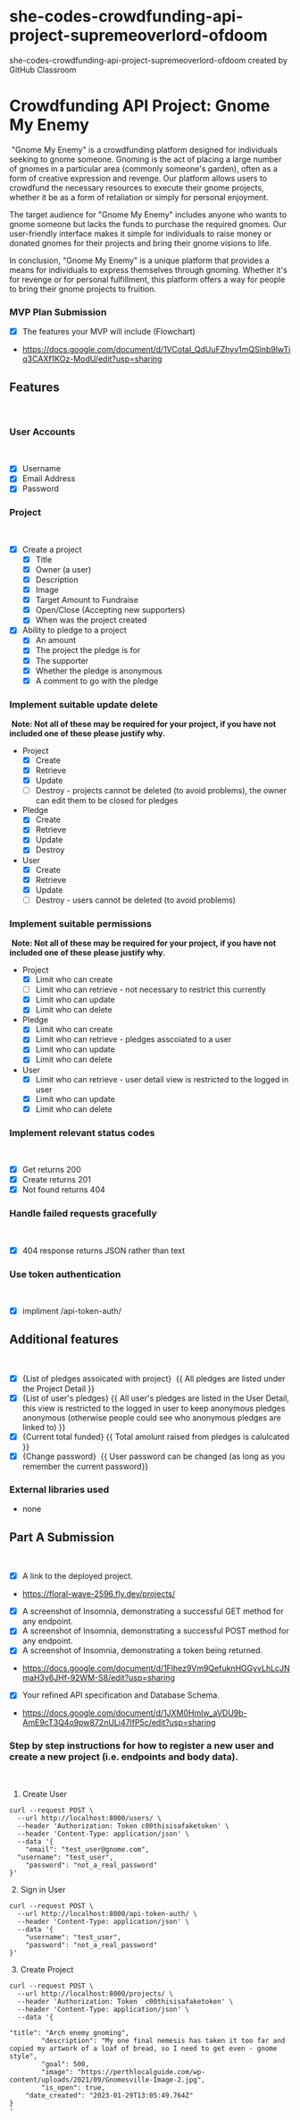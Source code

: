 # she-codes-crowdfunding-api-project-supremeoverlord-ofdoom
she-codes-crowdfunding-api-project-supremeoverlord-ofdoom created by GitHub Classroom
# Crowdfunding API Project: Gnome My Enemy 
​
"Gnome My Enemy" is a crowdfunding platform designed for individuals seeking to gnome someone. Gnoming is the act of placing a large number of gnomes in a particular area (commonly someone's garden), often as a form of creative expression and revenge. Our platform allows users to crowdfund the necessary resources to execute their gnome projects, whether it be as a form of retaliation or simply for personal enjoyment.

The target audience for "Gnome My Enemy" includes anyone who wants to gnome someone but lacks the funds to purchase the required gnomes. Our user-friendly interface makes it simple for individuals to raise money or donated gnomes for their projects and bring their gnome visions to life.

In conclusion, "Gnome My Enemy" is a unique platform that provides a means for individuals to express themselves through gnoming. Whether it's for revenge or for personal fulfillment, this platform offers a way for people to bring their gnome projects to fruition.

### MVP Plan Submission
- [X] The features your MVP will include (Flowchart)
- https://docs.google.com/document/d/1VCotaI_QdUuFZhyv1mQSlnb9lwTiq3CAXf1KOz-ModU/edit?usp=sharing

## Features
​
### User Accounts
​
- [X] Username
- [X] Email Address
- [X] Password
​
### Project
​
- [X] Create a project
  - [X] Title
  - [X] Owner (a user)
  - [X] Description
  - [X] Image
  - [X] Target Amount to Fundraise
  - [X] Open/Close (Accepting new supporters)
  - [X] When was the project created
- [X] Ability to pledge to a project
  - [X] An amount
  - [X] The project the pledge is for
  - [X] The supporter
  - [X] Whether the pledge is anonymous
  - [X] A comment to go with the pledge
  
### Implement suitable update delete
​
**Note: Not all of these may be required for your project, if you have not included one of these please justify why.**
​
- Project
  - [X] Create
  - [X] Retrieve
  - [X] Update
  - [ ] Destroy - projects cannot be deleted (to avoid problems), the owner can edit them to be closed for pledges
- Pledge
  - [X] Create
  - [X] Retrieve
  - [X] Update
  - [X] Destroy
- User
  - [X] Create
  - [X] Retrieve
  - [X] Update
  - [ ] Destroy - users cannot be deleted (to avoid problems)
​
### Implement suitable permissions
​
**Note: Not all of these may be required for your project, if you have not included one of these please justify why.**
​
- Project
  - [X] Limit who can create
  - [ ] Limit who can retrieve - not necessary to restrict this currently
  - [X] Limit who can update
  - [X] Limit who can delete
- Pledge
  - [X] Limit who can create
  - [X] Limit who can retrieve - pledges asscoiated to a user
  - [X] Limit who can update
  - [X] Limit who can delete
- User
  - [X] Limit who can retrieve - user detail view is restricted to the logged in user
  - [X] Limit who can update
  - [X] Limit who can delete
​
### Implement relevant status codes
​
- [X] Get returns 200
- [X] Create returns 201
- [X] Not found returns 404
​
### Handle failed requests gracefully 
​
- [X] 404 response returns JSON rather than text
​
### Use token authentication
​
- [X] impliment /api-token-auth/
​
## Additional features
​
- [X] {List of pledges assoicated with project}
​
{{ All pledges are listed under the Project Detail }}
​
- [X] {List of user's pledges}
​
{{ All user's pledges are listed in the User Detail, this view is restricted to the logged in user to keep anonymous pledges anonymous (otherwise people could see who anonymous  pledges are linked to) }}
​
- [X] {Current total funded}
​
{{ Total amolunt raised from pledges is calulcated }}
​
- [X] {Change password}
​
{{ User password can be changed (as long as you remember the current password}}
​
### External libraries used
- none
## Part A Submission
​
- [X] A link to the deployed project.
- https://floral-wave-2596.fly.dev/projects/

- [X] A screenshot of Insomnia, demonstrating a successful GET method for any endpoint.
- [X] A screenshot of Insomnia, demonstrating a successful POST method for any endpoint.
- [X] A screenshot of Insomnia, demonstrating a token being returned.
- https://docs.google.com/document/d/1Flhez9Vm9QefuknHGGyvLhLcJNmaH3y6JHf-92WM-S8/edit?usp=sharing

- [X] Your refined API specification and Database Schema.
- https://docs.google.com/document/d/1JXM0Hmlw_aVDU9b-AmE9cT3Q4o9pw872nULi47lfP5c/edit?usp=sharing
​
### Step by step instructions for how to register a new user and create a new project (i.e. endpoints and body data).
​
1. Create User
​
```shell
curl --request POST \
  --url http://localhost:8000/users/ \
  --header 'Authorization: Token c00thisisafaketoken' \
  --header 'Content-Type: application/json' \
  --data '{
	"email": "test_user@gnome.com",
  "username": "test_user",
	"password": "not_a_real_password"
}'

```
​
2. Sign in User
​
```shell
curl --request POST \
  --url http://localhost:8000/api-token-auth/ \
  --header 'Content-Type: application/json' \
  --data '{
	"username": "test_user",
	"password": "not_a_real_password"
}'
```
​
3. Create Project
​
```shell
curl --request POST \
  --url http://localhost:8000/projects/ \
  --header 'Authorization: Token  c00thisisafaketoken' \
  --header 'Content-Type: application/json' \
  --data '{
	
"title": "Arch enemy gnoming",
		"description": "My one final nemesis has taken it too far and copied my artwork of a loaf of bread, so I need to get even - gnome style",
		"goal": 500,
		"image": "https://perthlocalguide.com/wp-content/uploads/2021/09/Gnomesville-Image-2.jpg",
		"is_open": true,
	"date_created": "2023-01-29T13:05:49.764Z"
}
'
```
